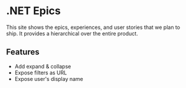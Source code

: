 # .NET Epics

This site shows the epics, experiences, and user stories that we plan to ship.
It provides a hierarchical over the entire product.

## Features

* Add expand & collapse
* Expose filters as URL
* Expose user's display name
